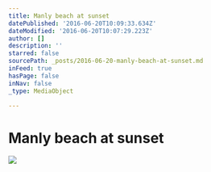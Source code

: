 ```yaml
---
title: Manly beach at sunset
datePublished: '2016-06-20T10:09:33.634Z'
dateModified: '2016-06-20T10:07:29.223Z'
author: []
description: ''
starred: false
sourcePath: _posts/2016-06-20-manly-beach-at-sunset.md
inFeed: true
hasPage: false
inNav: false
_type: MediaObject

---
```

# Manly beach at sunset
![](https://the-grid-user-content.s3-us-west-2.amazonaws.com/3311c444-fe7b-478e-b2f1-ca49649a2d22.jpg)